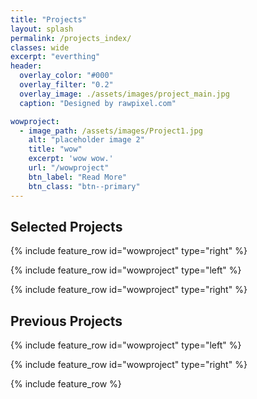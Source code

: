 ```yaml
---
title: "Projects"
layout: splash
permalink: /projects_index/
classes: wide
excerpt: "everthing"
header:
  overlay_color: "#000"
  overlay_filter: "0.2"
  overlay_image: ./assets/images/project_main.jpg
  caption: "Designed by rawpixel.com"

wowproject:
  - image_path: /assets/images/Project1.jpg
    alt: "placeholder image 2"
    title: "wow"
    excerpt: 'wow wow.'
    url: "/wowproject"
    btn_label: "Read More"
    btn_class: "btn--primary"
---
```



## Selected Projects

{% include feature_row id="wowproject" type="right" %}

{% include feature_row id="wowproject" type="left" %}

{% include feature_row id="wowproject" type="right" %}

## Previous Projects

{% include feature_row id="wowproject" type="left" %}

{% include feature_row id="wowproject" type="right" %}

{% include feature_row %}
